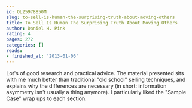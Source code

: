 ```yaml
---
id: OL25978850M
slug: to-sell-is-human-the-surprising-truth-about-moving-others
title: To Sell Is Human The Surprising Truth About Moving Others
author: Daniel H. Pink
rating: 4
pages: 272
categories: []
reads:
- finished_at: '2013-01-06'
---
```

Lot's of good research and practical advice. The material presented sits with me much better than traditional "old school" selling techniques, and explains why the differences are necessary (in short: information asymmetry isn't usually a thing anymore). I particularly liked the "Sample Case" wrap ups to each section.
